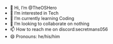 - 👋 Hi, I’m @TheOSHero
- 👀 I’m interested in Tech
- 🌱 I’m currently learning Coding
- 💞️ I’m looking to collaborate on nothing
- 📫 How to reach me on discord:secretmans056
- 😄 Pronouns: he/his/him
  
